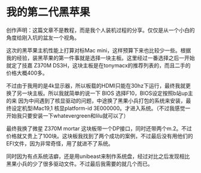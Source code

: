 # 我的第二代黑苹果
创作声明：这篇文章不是教程，而是我个人装机过程的分享。仅仅是从一个小白的角度给刚入坑的盆友一个视角。

这次的黑苹果主机性能上打算对标Mac mini，这样预算下来也比较少一些。根据我的经验，装黑苹果的第一件事就是选择一块主板。这里经过一番选择之后一开始就定了技嘉 Z370M DS3H，这块主板是在tonymacx的推荐列表的，而且二手的价格大概400多。

不过由于我用的是4k显示器，所以板载的HDMI只能在30hz下运行，最终我就更换了另一块主板。所以我就简单的说一下
BIOS 选择F10，BIOS设定按照b站up主的来
因为中间遇到了核显驱动的问题，中途换了黑果小兵打包的系统来安装，最终设定机型iMac19,1 核显platform-id 3E000000。才进入系统。（不过我感觉一开始我只要安装一下whatevergreen和lilu就可以了）

最终我换了微星 Z370M mortar 这块板带一个DP接口，同时还带两个m.2。不过价格就又贵上了100块。这块板我找到了两个成功的案例，不过最后没有用他们的EFI文件，因为非常奇怪，用了就进不了系统。

同时因为有点系统洁癖，还是用unibeast来制作系统盘，经过对比之后发现相比黑果小兵的少了很多驱动文件。不过最后我需要的就几个而已。


